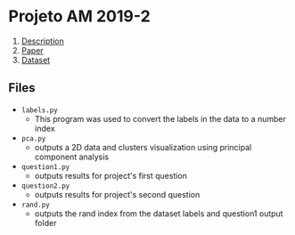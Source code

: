 # Projeto AM 2019-2

1. [Description](https://www.cin.ufpe.br/~fatc/AM/Projeto-AM-2019-2.pdf)
2. [Paper](https://www.sciencedirect.com/science/article/pii/S0165011413002054)
3. [Dataset](http://archive.ics.uci.edu/ml/datasets/image+segmentation)

## Files
- `labels.py` 
  - This program was used to convert the labels in the data to a number index
- `pca.py` 
  - outputs a 2D data and clusters visualization using principal component analysis
- `question1.py` 
  - outputs results for project's first question
- `question2.py` 
  - outputs results for project's second question
- `rand.py` 
  - outputs the rand index from the dataset labels and question1 output folder